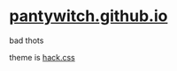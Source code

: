 # [pantywitch.github.io]
bad thots

theme is [hack.css]

[hack.css]: https://github.com/wemake-services/jekyll-theme-hackcss
[pantywitch.github.io]: http://pantywitch.github.io
